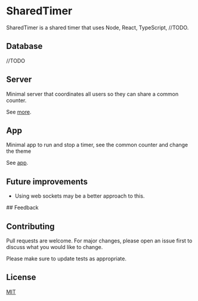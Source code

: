 # SharedTimer

SharedTimer is a shared timer that uses Node, React, TypeScript, //TODO.

## Database

//TODO

## Server

Minimal server that coordinates all users so they can share a common counter.

See [more](/server/README.md).

## App

Minimal app to run and stop a timer, see the common counter and change the theme

See [app](/app/README.md).

## Future improvements

- Using web sockets may be a better approach to this.

## Feedback

## Contributing

Pull requests are welcome. For major changes, please open an issue first to discuss what you would like to change.

Please make sure to update tests as appropriate.

## License

[MIT](https://choosealicense.com/licenses/mit/)
